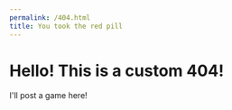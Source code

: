 ```yaml
---
permalink: /404.html
title: You took the red pill
---
```


# Hello! This is a custom 404!

I'll post a game here!
